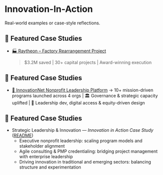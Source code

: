 # Innovation-In-Action
Real-world examples or case-style reflections.
## 🚀 Featured Case Studies
- [🏭 Raytheon – Factory Rearrangement Project](./raytheon-factory-rearrangement/)
  > $3.2M saved | 30+ capital projects | Award-winning execution
## 📌 Featured Case Studies
- [📘 InnovationNet Nonprofit Leadership Platform](./innovationnet-nonprofit-leadership/README.md)
  → 10+ mission-driven programs launched across 4 orgs | 🏛️ Governance & strategic capacity uplifted | 🌱 Leadership dev, digital access & equity-driven design
## 📌 Featured Case Studies
- Strategic Leadership & Innovation — *Innovation in Action Case Study* ([README](./strategic-leadership-and-innovation/README.md))
  - Executive nonprofit leadership: scaling program models and stakeholder alignment  
  - Agile consulting & PMP credentialing: bridging project management with enterprise leadership  
  - Driving innovation in traditional and emerging sectors: balancing structure and experimentation  

